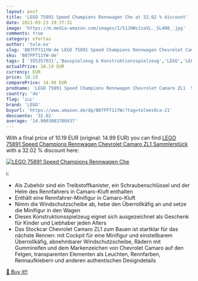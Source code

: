 ```yaml
---
layout: post
title: 'LEGO 75891 Speed Champions Rennwagen Che at 32.02 % discount'
date: 2021-03-23 19:37:31
image: 'https://m.media-amazon.com/images/I/51JHWsJzaVL._SL400_.jpg'
comments: true
category: ofertas
author: 'tole.es'
slug: 'B07FP711YW-de LEGO 75891 Speed Champions Rennwagen Chevrolet Camaro ZL1...'
sku: 'B07FP711YW-de'
tags: [ '355357031','Bauspielzeug & Konstruktionsspielzeug','LEGO','LEGO Racers','Produkte','Spielzeug','lego', ]
actualPrice: 10.19 EUR
currency: EUR
price: 10.19
comparePrice: 14.99 EUR
prodname: 'LEGO 75891 Speed Champions Rennwagen Chevrolet Camaro ZL1  Sammlerstück'
country: 'de'
flag: '🇩🇪'
brand: 'LEGO'
buyurl: 'https://www.amazon.de/dp/B07FP711YW/?tag=tolees0ca-21'
descuento: '32.02'
average: '14.9003083700437'
---
```


With a final price of 10.19 EUR (original: 14.99 EUR) you can find [LEGO 75891 Speed Champions Rennwagen Chevrolet Camaro ZL1  Sammlerstück](https://www.amazon.de/dp/B07FP711YW/?tag=tolees0ca-21) with a  32.02 % discount here:

[![LEGO 75891 Speed Champions Rennwagen Che](https://m.media-amazon.com/images/I/51JHWsJzaVL._SL400_.jpg)](https://www.amazon.de/dp/B07FP711YW/?tag=tolees0ca-21)

ℹ️:

- Als Zubehör sind ein Treibstoffkanister, ein Schraubenschlüssel und der Helm des Rennfahrers in Camaro-Kluft enthalten
- Enthält eine Rennfahrer-Minifigur in Camaro-Kluft
- Nimm die Windschutzscheibe ab, hebe den Überrollkäfig an und setze die Minifigur in den Wagen
- Dieses Konstruktionsspielzeug eignet sich ausgezeichnet als Geschenk für Kinder und Liebhaber jeden Alters
- Das Stockcar Chevrolet Camaro ZL1 zum Bauen ist startklar für das nächste Rennen: mit Cockpit für eine Minifigur und einstellbarem Überrollkäfig, abnehmbarer Windschutzscheibe, Rädern mit Gummireifen und dem Markenzeichen von Chevrolet Camaro auf den Felgen, transparenten Elementen als Leuchten, Rennfarben, Rennaufklebern und anderen authentischen Designdetails

[🛒 Buy it!!](https://www.amazon.de/dp/B07FP711YW/?tag=tolees0ca-21)

